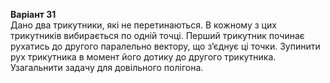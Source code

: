 <b>Варіант 31</b> <br>
Дано два трикутники, які не перетинаються. В кожному з цих трикутників вибирається по одній точці. Перший трикутник починає рухатись до другого паралельно вектору, що з’єднує ці точки. Зупинити рух трикутника в момент його дотику до другого трикутника. Узагальнити задачу для довільного полігона. 